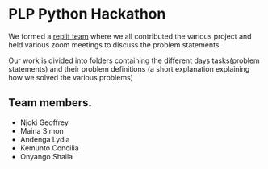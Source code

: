 <h1>PLP Python Hackathon</h1>
<p>We formed a <a href = "https://replit.com/team/Group-31">replit team</a> where we all contributed the various project and held various zoom meetings to discuss the problem statements.</p>
<p>Our work is divided into folders containing the different days tasks(problem statements) and their problem definitions (a short explanation explaining how we solved the various problems) </p>

<h2>Team members.</h2>
<ul>
<li>Njoki	Geoffrey</li>
<li>Maina	Simon</li>
<li>Andenga	Lydia</li>
<li>Kemunto	Concilia</li>
<li>Onyango	Shaila</li>
</ul>



		
	
	
